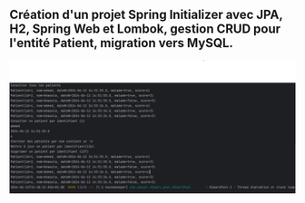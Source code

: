 <H2> 
Création d'un projet Spring Initializer avec JPA, H2, Spring Web et Lombok, gestion CRUD pour l'entité Patient, migration vers MySQL.
</H2>
<img src="image.png">